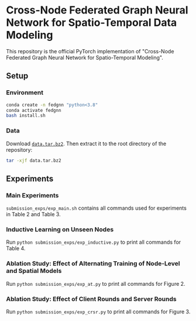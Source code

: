 # Cross-Node Federated Graph Neural Network for Spatio-Temporal Data Modeling

This repository is the official PyTorch implementation of "Cross-Node Federated Graph Neural Network for Spatio-Temporal Modeling".

## Setup

### Environment

```bash
conda create -n fedgnn "python<3.8"
conda activate fedgnn
bash install.sh
```

### Data

Download [`data.tar.bz2`](https://zenodo.org/record/4521262/files/data.tar.bz2?download=1). Then extract it to the root directory of the repository:

```bash
tar -xjf data.tar.bz2
```

## Experiments

### Main Experiments

`submission_exps/exp_main.sh` contains all commands used for experiments in Table 2 and Table 3.

### Inductive Learning on Unseen Nodes

Run `python submission_exps/exp_inductive.py` to print all commands for Table 4.

### Ablation Study: Effect of Alternating Training of Node-Level and Spatial Models

Run `python submission_exps/exp_at.py` to print all commands for Figure 2.

### Ablation Study: Effect of Client Rounds and Server Rounds

Run `python submission_exps/exp_crsr.py` to print all commands for Figure 3.

